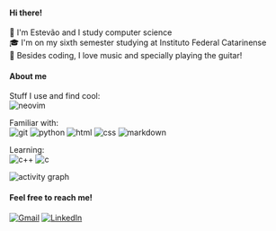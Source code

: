 #### Hi there!
👋  I'm Estevão and I study computer science<br>🎓 I'm on my sixth semester studying at Instituto Federal Catarinense <br> 🎸 Besides coding, I love music and specially playing the guitar!

#### About me
Stuff I use and find cool: <br>
  ![neovim](https://ziadoua.github.io/m3-Markdown-Badges/badges/Neovim/neovim2.svg)

Familiar with: <br>
  ![git](https://ziadoua.github.io/m3-Markdown-Badges/badges/Git/git3.svg)
  ![python](https://ziadoua.github.io/m3-Markdown-Badges/badges/Python/python3.svg)
  ![html](https://ziadoua.github.io/m3-Markdown-Badges/badges/HTML/html2.svg)
  ![css](https://ziadoua.github.io/m3-Markdown-Badges/badges/CSS/css2.svg)
  ![markdown](https://ziadoua.github.io/m3-Markdown-Badges/badges/Markdown/markdown2.svg)

  <!-- ![My Skills](https://skillicons.dev/icons?i=git) -->
  <!-- ![My Skills](https://skillicons.dev/icons?i=github) -->
  <!-- ![My Skills](https://skillicons.dev/icons?i=neovim) -->
  <!-- ![My Skills](https://skillicons.dev/icons?i=python) -->
  <!-- ![My Skills](https://skillicons.dev/icons?i=html) -->
  <!-- ![My Skills](https://skillicons.dev/icons?i=css) -->
Learning: <br>
  ![c++](https://ziadoua.github.io/m3-Markdown-Badges/badges/C++/c++2.svg)
  ![c](https://ziadoua.github.io/m3-Markdown-Badges/badges/C/c2.svg)

  <!-- ![My Skills](https://skillicons.dev/icons?i=cpp) -->
  <!-- ![My Skills](https://skillicons.dev/icons?i=c) -->

![activity graph](https://github-readme-activity-graph.vercel.app/graph?username=goerll&custom_title=My%20GitHub%20Activity&bg_color=0D1117&color=a6c8ff&line=a6c8ff&border_color=a3eaeb&point=a6c8ff&area_color=81a1c1&title_color=FFFFFF&area=true)
#### Feel free to reach me!
[![Gmail](https://ziadoua.github.io/m3-Markdown-Badges/badges/Gmail/gmail2.svg)](mailto:estevaogoerlln@gmail.com)
[![LinkedIn](https://ziadoua.github.io/m3-Markdown-Badges/badges/LinkedIn/linkedin2.svg)](www.linkedin.com/in/estevaogoerll)

<!--
I see you're looking for something 👀
Feel free to copy and use anything I did on my readme!
-->
